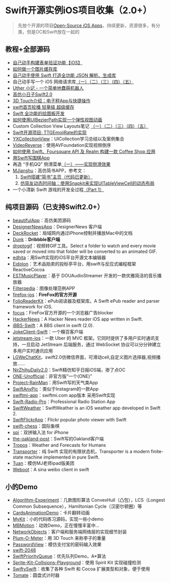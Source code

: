 # Swift开源实例iOS项目收集（2.0+）
> 先放个开源的项目[Open-Source iOS Apps][1]，持续更新，资源很多，有分类，但是OC和Swift放在一起的

## 教程+全部源码
- [自己动手构建表单验证功能【iOS】][2]
- [如何做一个图片缓存库][3]
- [自己动手使用 Swift 打造全功能 JSON 解析、生成库][4]
- 自己动手写一个 iOS 网络请求库[（一）][5][（二）][6][（三）][7][（四）][8][（五）][9]
- [Uther 小记 - 一个简单地蠢萌机器人][10]
- [高仿小日子Swift2.0][11]
- [3D Touch介绍：电子秤App与快捷操作][12]
- [swift首页轮播 轻量级 超级缓存][13]
- [Swift 全功能的绘图板开发][14]
- [如何使用UIBezierPath实现一个弹性视图动画][15]
- Custom Collection View Layouts笔记 [（一）][16][（二）][17][（三）][18][（四）][19][（五）][20]
- [Swift开源项目: TTGEmojiRate的实现][21]
- [YXCollectionView][22]：UICollection学习总结以及案例集合
- [VideoReverse][23]：使用AVFoundation实现视频倒序
- [如何使用 Swift、Foursquare API 及 Realm 构建一款 Coffee Shop 应用][24]
- [用Swift写围棋App][25]
- 再造 “手机QQ” 侧滑菜单[（一）——实现侧滑效果][26]
- [MJianshu][27]：高仿简书APP，参考文：
	1. [Swift搭建“简书”主页（代码已更新）][28]
	2. [仿简友动态时间轴：使用Snapkit来实现UITableViewCell的动态布局][29]
- 一个小清新 Swift 游戏的开发全过程[（Part 1）][30]

## 纯项目源码（已支持Swift2.0+）
- [beautifulApp][31]：高仿美团源码
- [DesignerNewsApp][32]：DesignerNews 客户端
- [DeckRocket][33]：局域网内通过iPhone控制并播放Mac中的文档
- [Dunk][34]：**Dribbble客户端**
- [droptogif][35]：视频转GIF工具。Select a folder to watch and every movie saved or moved into that folder will be converted to an animated GIF.
- [edhita][36]：用Swift实现的iOS平台开源文本编辑器
- [Eidolon][37]：艺术品拍卖的投标亭平台，用swift与反应式编程框架 ReactiveCocoa
- [ESTMusicPlayer][38]：基于 DOUAudioStreamer 开发的一款优雅简洁的音乐播放器
- [Filterpedia][39]：图像处理范例APP
- [firefox-ios][40]：**FireFox的官方开源**
- [FolioReaderKit][41]：ePub阅读器及框架库。A Swift ePub reader and parser framework for iOS.
- [focus][42]：FireFox官方开源的一个浏览器广告blocker
- [HackerNews][43]：A Hacker News reader iOS app written in Swift.
- [iBBS-Swift][44]：A BBS client in swift (2.0).
- [JokeClient-Swift][45]：一个糗百客户端
- [jetstream-ios][46]：一款 Uber 的 MVC 框架。它同时提供了多用户实时通讯支持，一旦启动 JetStream 后端服务，通过 WebSocket 协议可以分分钟建立多用户实时通讯应用
- [LGWeChatKit][47]，swift2.0仿微信界面，可滑动cell,自定义图片选择器,视频播放……
- [NirZhihuDaily2.0][48]：Swift精仿知乎日报iOS端，掺了点OC
- [ONE-Unofficial][49]：非官方版“一个(ONE)”
- [Project-RainMan][50]：用Swift写的天气类App
- [SwiftAnyPic][51]：类似于Instagram的一款App
- [swiftmi-app][52]：swiftmi.com app版本 采用Swift实现
- [Swift-Radio-Pro][53]：Professional Radio Station App
- [SwiftWeather][54]：SwiftWeather is an iOS weather app developed in Swift 2. 
- [SwiftFlickrApp][55]：Flickr popular photo viewer with Swift 
- [swift-chess][56]：国际象棋
- [spi][57]：双拼输入法 for iPhone
- [the-oakland-post][58]：Swift写的Oakland客户端
- [Tropos][59]：Weather and Forecasts for Humans
- [Transporter][60]：纯 Swift 实现的有限状态机，Transporter is a modern finite-state machine implemented in pure Swift. 
- [Tuan][61]：模仿MJ老师ipad版美团
- [Weboot][62]：A sina weibo client in swift

## 小的Demo
- [Algorithm-Experiment][63]：几款图形算法 ConvexHull（凸包），LCS（Longest Common Subsequence），Hamiltonian Cycle（汉密尔顿圈）等
- [CardsAnimationDemo][64]：卡片翻转动画
- [MyKit][65]：小的代码练习源码，实现一些小demo
- [MBMotion][66]：动效Demo，正在慢慢丰富中…
- [NetworkObjects][67]：客户端和服务端网络层的实现细节封装
- [Plum-O-Meter][68]：用 3D Touch 来称李子的重量
- [PasswordView][69]：模仿支付宝的密码输入效果
- [swift-2048][70]
- [SwiftPriorityQueue][71]：优先队列Demo，A\*算法
- [Sprite-Kit-Collisions-Playground][72]：使用 Spirit Kit 实现碰撞检测
- [SwiftySwift][73]：收集了各种 Swift 和 Cocoa 扩展类型和对象，便于使用
- [Tomate][74]：圆盘式计时器


[1]:	https://github.com/dkhamsing/open-source-ios-apps
[2]:	https://lvwenhan.com/ios/459.html
[3]:	http://blog.callmewhy.com/2015/05/25/note-about-chun/
[4]:	https://lvwenhan.com/ios/463.html
[5]:	https://lvwenhan.com/ios/454.html
[6]:	https://lvwenhan.com/ios/455.html
[7]:	https://lvwenhan.com/ios/456.html
[8]:	https://lvwenhan.com/ios/457.html
[9]:	https://lvwenhan.com/ios/464.html
[10]:	http://blog.callmewhy.com/2015/08/09/how-to-make-uther/ "Uther 小记 - 一个简单地蠢萌机器人"
[11]:	http://www.jianshu.com/p/bcc297e19a94
[12]:	http://swift.gg/2015/11/19/3d-touch-tutorial/ "3D Touch介绍：电子秤App与快捷操作"
[13]:	http://www.jianshu.com/p/d7bf5fe4d9fa "swift首页轮播 轻量级 超级缓存"
[14]:	http://www.cocoachina.com/swift/20151125/14390.html "Swift 全功能的绘图板开发"
[15]:	http://hechen.info/2015/12/02/Elastic-view-animation-using-UIBezierPath/ "如何使用UIBezierPath实现一个弹性视图动画"
[16]:	http://chengway.in/custom-collection-view-layouts/ "Custom Collection View Layouts（一）"
[17]:	http://chengway.in/custom-collection-view-layouts-er/ "Custom Collection View Layouts（二）"
[18]:	http://chengway.in/custom-collection-view-layouts-san/ "Custom Collection View Layouts（三）"
[19]:	http://chengway.in/custom-collection-view-layouts-si/ "Custom Collection View Layouts（四）"
[20]:	http://chengway.in/custom-collection-view-layouts-wu/ "Custom Collection View Layouts（五）"
[21]:	http://tutuge.me/2015/10/25/ttgemojirate-lib/ "Swift开源项目: TTGEmojiRate的实现"
[22]:	https://github.com/yixiangboy/YXCollectionView "YXCollectionView"
[23]:	https://github.com/KayWong/VideoReverse "VideoReverse"
[24]:	http://swift.gg/2015/12/29/foursquare-realm-swift/ "如何使用 Swift、Foursquare API 及 Realm 构建一款 Coffee Shop 应用"
[25]:	http://www.jianshu.com/p/22bab53524d1 "用Swift写围棋App－00序"
[26]:	https://lvwenhan.com/ios/445.html
[27]:	https://github.com/Wl201314/MJianshu "MJianshu"
[28]:	http://www.jianshu.com/p/8035e49ff3a2 "Swift搭建“简书”主页（代码已更新）"
[29]:	http://www.jianshu.com/p/3429ac5a4e4d "仿简友动态时间轴：使用Snapkit来实现UITableViewCell的动态布局"
[30]:	http://vulgur.me/2016/01/23/last-circle-part1/ "一个小清新 Swift 游戏的开发全过程（Part 1）"
[31]:	https://github.com/lyimin/beautifulApp "beautifulApp"
[32]:	https://github.com/MengTo/DesignerNewsApp "DesignerNewsApp"
[33]:	https://github.com/jpsim/DeckRocket "DeckRocket"
[34]:	https://github.com/naoyashiga/Dunk "Dunk"
[35]:	https://github.com/mortenjust/droptogif "droptogif"
[36]:	https://github.com/tnantoka/edhita "edhita"
[37]:	https://github.com/artsy/eidolon "Eidolon"
[38]:	https://github.com/Aufree/ESTMusicPlayer "ESTMusicPlayer"
[39]:	https://github.com/FlexMonkey/Filterpedia "Filterpedia"
[40]:	https://github.com/mozilla/firefox-ios "firefox-ios"
[41]:	https://github.com/FolioReader/FolioReaderKit "FolioReaderKit"
[42]:	https://github.com/mozilla/focus "focus"
[43]:	https://github.com/amitburst/HackerNews "HackerNews"
[44]:	https://github.com/iAugux/iBBS-Swift "iBBS-Swift"
[45]:	https://github.com/YANGReal/JokeClient-Swift "JokeClient-Swift"
[46]:	https://github.com/uber/jetstream-ios "jetstream-ios"
[47]:	https://github.com/jamy0801/LGWeChatKit
[48]:	https://github.com/zpz1237/NirZhihuDaily2.0 "NirZhihuDaily2.0"
[49]:	https://github.com/Uphie/ONE-Unofficial "ONE-Unofficial"
[50]:	https://github.com/Mav3r1ck/Project-RainMan "Project-RainMan"
[51]:	https://github.com/kwkhaw/SwiftAnyPic "SwiftAnyPic"
[52]:	https://github.com/feiin/swiftmi-app "swiftmi-app"
[53]:	https://github.com/swiftcodex/Swift-Radio-Pro "Swift-Radio-Pro"
[54]:	https://github.com/JakeLin/SwiftWeather "SwiftWeather"
[55]:	https://github.com/synboo/SwiftFlickrApp "SwiftFlickrApp"
[56]:	https://github.com/JackBCousineau/swift-chess "swift-chess"
[57]:	https://github.com/guoc/spi "spi"
[58]:	https://github.com/aclissold/The-Oakland-Post "the-oakland-post"
[59]:	https://github.com/thoughtbot/Tropos "Tropos"
[60]:	https://github.com/DenHeadless/Transporter "Transporter"
[61]:	https://github.com/aiqiuqiu/Tuan "Tuan"
[62]:	https://github.com/iAugux/Weboot "Weboot"
[63]:	https://github.com/yulingtianxia/Algorithm-Experiment "Algorithm-Experiment"
[64]:	https://github.com/adow/CardsAnimationDemo "CardsAnimationDemo"
[65]:	https://github.com/aquarchitect/MyKit "MyKit"
[66]:	https://github.com/mmoaay/MBMotion "MBMotion"
[67]:	https://github.com/colemancda/NetworkObjects "NetworkObjects"
[68]:	https://github.com/FlexMonkey/Plum-O-Meter "Plum-O-Meter"
[69]:	https://github.com/findM/PasswordView "PasswordView"
[70]:	https://github.com/austinzheng/swift-2048 "swift-2048"
[71]:	https://github.com/davecom/SwiftPriorityQueue "SwiftPriorityQueue"
[72]:	https://github.com/jaredmpayne/Sprite-Kit-Collisions-Playground "Sprite-Kit-Collisions-Playground"
[73]:	https://github.com/adeca/SwiftySwift "SwiftySwift"
[74]:	https://github.com/dasdom/Tomate "Tomate"